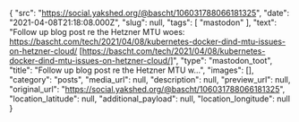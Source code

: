 {
  "src": "https://social.yakshed.org/@bascht/106031788066181325",
  "date": "2021-04-08T21:18:08.000Z",
  "slug": null,
  "tags": [
    "mastodon"
  ],
  "text": "Follow up blog post re the Hetzner MTU woes: https://bascht.com/tech/2021/04/08/kubernetes-docker-dind-mtu-issues-on-hetzner-cloud/ [https://bascht.com/tech/2021/04/08/kubernetes-docker-dind-mtu-issues-on-hetzner-cloud/]",
  "type": "mastodon_toot",
  "title": "Follow up blog post re the Hetzner MTU w…",
  "images": [],
  "category": "posts",
  "media_url": null,
  "description": null,
  "preview_url": null,
  "original_url": "https://social.yakshed.org/@bascht/106031788066181325",
  "location_latitude": null,
  "additional_payload": null,
  "location_longitude": null
}